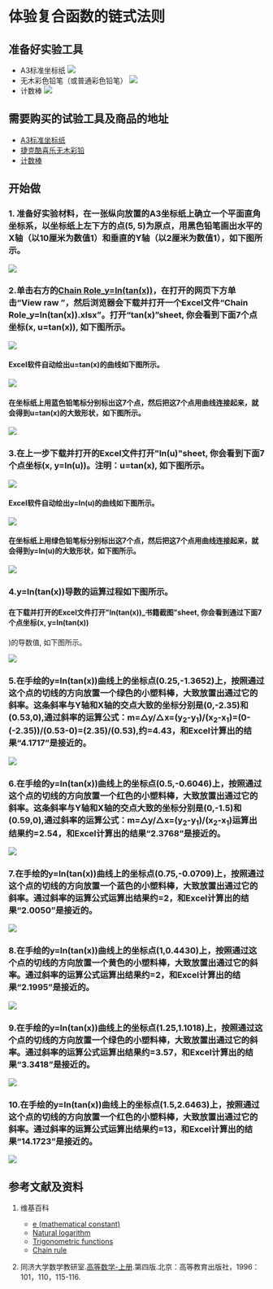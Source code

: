# 体验复合函数的链式法则

## 准备好实验工具

- A3标准坐标纸
![](/images//微分/体验复合函数的链式法则/A3标准坐标纸.jpg)
- 无木彩色铅笔（或普通彩色铅笔）
![](/images//微分/体验复合函数的链式法则/无木彩色铅笔.jpg)
- 计数棒
![](/images/微分/体验复合函数的链式法则/计数棒.jpg)

## 需要购买的试验工具及商品的地址

- [A3标准坐标纸](https://detail.tmall.com/item.htm?id=27142292922&ali_refid=a3_430583_1006:1105863285:N:dZ%20MV6sJ%20YlXqxaoC1QlJw==:77285e2bbcb0cebf9d00068f21bd840f&ali_trackid=1_77285e2bbcb0cebf9d00068f21bd840f&spm=a230r.1.14.1&skuId=3165771512170)
- [捷克酷喜乐无木彩铅](https://detail.tmall.com/item.htm?spm=a230r.1.14.8.7a1b4237sLkqe4&id=10680260235&cm_id=140105335569ed55e27b&abbucket=9&skuId=3447429972029)
- [计数棒](https://item.taobao.com/item.htm?spm=a230r.1.14.1.6b2a13c2TLEOae&id=584644712151&ns=1&abbucket=9#detail)

## 开始做

### 1. 准备好实验材料，在一张纵向放置的A3坐标纸上确立一个平面直角坐标系，以坐标纸上左下方的点(5, 5)为原点，用黑色铅笔画出水平的X轴（以10厘米为数值1）和垂直的Y轴（以2厘米为数值1），如下图所示。

![](/images//微分/体验复合函数的链式法则/1a.jpg)

### 2.单击右方的[Chain Role_y=ln(tan(x))](https://github.com/quanbinn/Learn-Mathematical-Olympiad-The-Interactive-Way/blob/master/issues%2Bhistory/excel/Chain%20Role_y%3Dln(tan(x)).xlsx)，在打开的网页下方单击“View raw ”，然后浏览器会下载并打开一个Excel文件“Chain Role_y=ln(tan(x)).xlsx”。打开“tan(x)”sheet, 你会看到下面7个点坐标(x, u=tan(x)), 如下图所示。
![](/images//微分/体验复合函数的链式法则/2a1.png)

#### Excel软件自动绘出u=tan(x)的曲线如下图所示。
![](/images//微分/体验复合函数的链式法则/2a2.png)

#### 在坐标纸上用蓝色铅笔标分别标出这7个点，然后把这7个点用曲线连接起来，就会得到u=tan(x)的大致形状，如下图所示。
![](/images//微分/体验复合函数的链式法则/2a3.jpg)

### 3.在上一步下载并打开的Excel文件打开"ln(u)"sheet, 你会看到下面7个点坐标(x, y=ln(u))。注明：u=tan(x), 如下图所示。
![](/images//微分/体验复合函数的链式法则/3a1.png)

#### Excel软件自动绘出y=ln(u)的曲线如下图所示。
![](/images//微分/体验复合函数的链式法则/3a2.png)

#### 在坐标纸上用绿色铅笔标分别标出这7个点，然后把这7个点用曲线连接起来，就会得到y=ln(u)的大致形状，如下图所示。
![](/images//微分/体验复合函数的链式法则/3a3.jpg)

### 4.y=ln(tan(x))导数的运算过程如下图所示。

#### 在下载并打开的Excel文件打开"ln(tan(x))_书籍截图"sheet, 你会看到通过下面7个点坐标(x, y=ln(tan(x))
)的导数值, 如下图所示。

![](/images//微分/体验复合函数的链式法则/4a1.png)

### 5.在手绘的y=ln(tan(x))曲线上的坐标点(0.25,-1.3652)上，按照通过这个点的切线的方向放置一个绿色的小塑料棒，大致放置出通过它的斜率。这条斜率与Y轴和X轴的交点大致的坐标分别是(0,-2.35)和(0.53,0),通过斜率的运算公式：m=△y/△x=(y<sub>2</sub>-y<sub>1</sub>)/(x<sub>2</sub>-x<sub>1</sub>)=(0-(-2.35))/(0.53-0)=(2.35)/(0.53),约=4.43，和Excel计算出的结果“4.1717”是接近的。

![](/images//微分/体验复合函数的链式法则/5a.jpg)

### 6.在手绘的y=ln(tan(x))曲线上的坐标点(0.5,-0.6046)上，按照通过这个点的切线的方向放置一个红色的小塑料棒，大致放置出通过它的斜率。这条斜率与Y轴和X轴的交点大致的坐标分别是(0,-1.5)和(0.59,0),通过斜率的运算公式：m=△y/△x=(y<sub>2</sub>-y<sub>1</sub>)/(x<sub>2</sub>-x<sub>1</sub>)运算出结果约=2.54，和Excel计算出的结果“2.3768”是接近的。

![](/images//微分/体验复合函数的链式法则/6a.jpg)

### 7.在手绘的y=ln(tan(x))曲线上的坐标点(0.75,-0.0709)上，按照通过这个点的切线的方向放置一个蓝色的小塑料棒，大致放置出通过它的斜率。通过斜率的运算公式运算出结果约=2，和Excel计算出的结果“2.0050”是接近的。

![](/images//微分/体验复合函数的链式法则/7a.jpg)

### 8.在手绘的y=ln(tan(x))曲线上的坐标点(1,0.4430)上，按照通过这个点的切线的方向放置一个黄色的小塑料棒，大致放置出通过它的斜率。通过斜率的运算公式运算出结果约=2，和Excel计算出的结果“2.1995”是接近的。
![](/images//微分/体验复合函数的链式法则/8a.jpg)

### 9.在手绘的y=ln(tan(x))曲线上的坐标点(1.25,1.1018)上，按照通过这个点的切线的方向放置一个绿色的小塑料棒，大致放置出通过它的斜率。通过斜率的运算公式运算出结果约=3.57，和Excel计算出的结果“3.3418”是接近的。
![](/images//微分/体验复合函数的链式法则/9a.jpg)

### 10.在手绘的y=ln(tan(x))曲线上的坐标点(1.5,2.6463)上，按照通过这个点的切线的方向放置一个红色的小塑料棒，大致放置出通过它的斜率。通过斜率的运算公式运算出结果约=13，和Excel计算出的结果“14.1723”是接近的。
![](/images//微分/体验复合函数的链式法则/10a.jpg)


## 参考文献及资料

1. 维基百科
	- [e (mathematical constant)](https://en.wikipedia.org/wiki/E_(mathematical_constant)) 
	- [Natural logarithm](https://en.wikipedia.org/wiki/Natural_logarithm) 
	- [Trigonometric functions](https://en.wikipedia.org/wiki/Trigonometric_functions#tan) 
	- [Chain rule](https://en.wikipedia.org/wiki/Chain_rule) 

2. 同济大学数学教研室.[高等数学-上册](https://detail.tmall.com/item.htm?spm=a220m.1000858.1000725.11.358a145bh95YZH&id=525254070529&areaId=110100&user_id=2356231674&cat_id=2&is_b=1&rn=3cfc7caa2a990298c838db640f17fc44).第四版.北京：高等教育出版社，1996：101，110，115-116.

